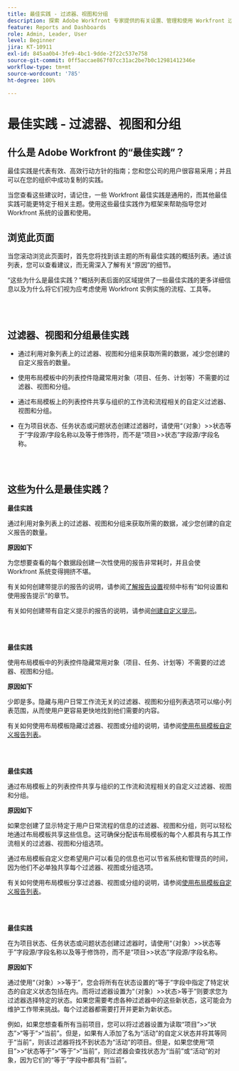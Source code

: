 ```yaml
---
title: 最佳实践 - 过滤器、视图和分组
description: 探索 Adobe Workfront 专家提供的有关设置、管理和使用 Workfront 过滤器、视图和分组的最佳实践建议。
feature: Reports and Dashboards
role: Admin, Leader, User
level: Beginner
jira: KT-10911
exl-id: 845aa0b4-3fe9-4bc1-9dde-2f22c537e758
source-git-commit: 0ff5accae867f07cc31ac2be7b0c12981412346e
workflow-type: tm+mt
source-wordcount: '785'
ht-degree: 100%

---
```


# 最佳实践 - 过滤器、视图和分组

## 什么是 Adobe Workfront 的“最佳实践”？

最佳实践是代表有效、高效行动方针的指南；您和您公司的用户很容易采用；并且可以在您的组织中成功复制的实践。

当您查看这些建议时，请记住，一些 Workfront 最佳实践是通用的，而其他最佳实践可能更特定于相关主题。使用这些最佳实践作为框架来帮助指导您对 Workfront 系统的设置和使用。

## 浏览此页面

当您滚动浏览此页面时，首先您将找到该主题的所有最佳实践的概括列表。通过该列表，您可以查看建议，而无需深入了解有关“原因”的细节。

“这些为什么是最佳实践？”概括列表后面的区域提供了一些最佳实践的更多详细信息以及为什么将它们视为应考虑使用 Workfront 实例实施的流程、工具等。

</br>
</br>

## 过滤器、视图和分组最佳实践

* 通过利用对象列表上的过滤器、视图和分组来获取所需的数据，减少您创建的自定义报告的数量。

* 使用布局模板中的列表控件隐藏常用对象（项目、任务、计划等）不需要的过滤器、视图和分组。

* 通过布局模板上的列表控件共享与组织的工作流和流程相关的自定义过滤器、视图和分组。

* 在为项目状态、任务状态或问题状态创建过滤器时，请使用“（对象）>>状态等于”字段源/字段名称以及等于修饰符，而不是“项目>>状态”字段源/字段名称。

</br>
</br>

## 这些为什么是最佳实践？

**最佳实践**

通过利用对象列表上的过滤器、视图和分组来获取所需的数据，减少您创建的自定义报告的数量。

**原因如下**

为您想要查看的每个数据段创建一次性使用的报告非常耗时，并且会使 Workfront 系统变得拥挤不堪。

有关如何创建带提示的报告的说明，请参阅[了解报告设置](https://experienceleague.adobe.com/docs/workfront-learn/tutorials-workfront/reporting/basic-reporting/report-settings.html?lang=zh-Hans)视频中标有“如何设置和使用报告提示”的章节。

有关如何创建带有自定义提示的报告的说明，请参阅[创建自定义提示](https://experienceleague.adobe.com/docs/workfront-learn/tutorials-workfront/reporting/intermediate-reporting/custom-prompts.html?lang=zh-Hans)。

</br>
</br>

**最佳实践**

使用布局模板中的列表控件隐藏常用对象（项目、任务、计划等）不需要的过滤器、视图和分组。

**原因如下**

少即是多。隐藏与用户日常工作流无关的过滤器、视图和分组列表选项可以缩小列表范围，从而使用户更容易更快地找到他们需要的内容。

有关如何使用布局模板隐藏过滤器、视图或分组的说明，请参阅[使用布局模板自定义报告列表](https://experienceleague.adobe.com/docs/workfront-learn/tutorials-workfront/administration-and-setup/layout-templates/customize-reporting-lists-with-layout-templates.html?lang=zh-Hans)。

</br>
</br>

**最佳实践**

通过布局模板上的列表控件共享与组织的工作流和流程相关的自定义过滤器、视图和分组。

**原因如下**

如果您创建了显示特定于用户日常流程的信息的过滤器、视图和分组，则可以轻松地通过布局模板共享这些信息。这可确保分配该布局模板的每个人都具有与其工作流相关的过滤器、视图和分组选项。

通过布局模板自定义您希望用户可以看见的信息也可以节省系统和管理员的时间，因为他们不必单独共享每个过滤器、视图或分组选项。

有关如何使用布局模板分享过滤器、视图或分组的说明，请参阅[使用布局模板自定义报告列表](https://experienceleague.adobe.com/docs/workfront-learn/tutorials-workfront/administration-and-setup/layout-templates/customize-reporting-lists-with-layout-templates.html?lang=zh-Hans)。

</br>
</br>

**最佳实践**

在为项目状态、任务状态或问题状态创建过滤器时，请使用“（对象）>>状态等于”字段源/字段名称以及等于修饰符，而不是“项目>>状态”字段源/字段名称。

**原因如下**

通过使用“（对象）>>等于”，您会将所有在状态设置的“等于”字段中指定了特定状态的自定义状态包括在内。而将过滤器设置为“（对象）>>状态>等于”则要求您为过滤器选择特定的状态。如果您需要考虑各种过滤器中的这些新状态，这可能会为维护工作带来挑战。每个过滤器都需要打开并更新为新状态。

例如，如果您想查看所有当前项目，您可以将过滤器设置为读取“项目”>>“状态”>“等于”>“当前”。但是，如果有人添加了名为“活动”的自定义状态并将其等同于“当前”，则该过滤器将找不到状态为“活动”的项目。但是，如果您使用“项目”>>“状态等于”>“等于”>“当前”，则过滤器会查找状态为“当前”或“活动”的对象，因为它们的“等于”字段中都具有“当前”。
